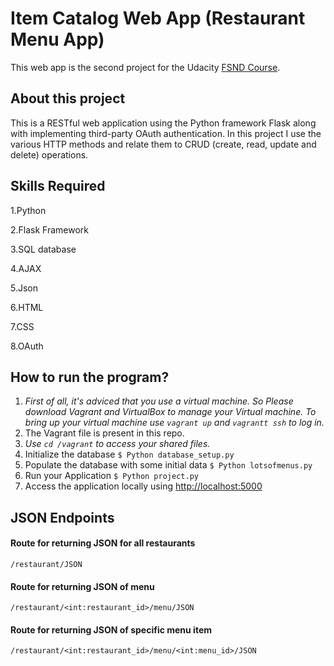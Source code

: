 # Item Catalog Web App (Restaurant Menu App)

This web app is the second project for the Udacity [FSND Course](https://www.udacity.com/course/full-stack-web-developer-nanodegree--nd004).

## About this project

This is a RESTful web application using the Python framework Flask along with implementing third-party OAuth authentication. In this project I use the various HTTP methods and relate them to CRUD (create, read, update and delete) operations.

## Skills Required
1.Python

2.Flask Framework

3.SQL database

4.AJAX

5.Json

6.HTML

7.CSS

8.OAuth

## How to run the program?
1.  _First of all, it's adviced that you use a virtual machine. So Please download Vagrant and VirtualBox to manage your Virtual machine. To bring up your virtual machine use  `vagrant up`  and  `vagrantt ssh`  to log in._
2. The Vagrant file is present in this repo.
3.  _Use  `cd /vagrant`  to access your shared files._
4.   Initialize the database
```$ Python database_setup.py```
5.  Populate the database with some initial data
```$ Python lotsofmenus.py```
6. Run your Application
```$ Python project.py```
7. Access the application locally using [http://localhost:5000](http://localhost:5000/)

## JSON Endpoints
#### Route for returning JSON for all restaurants
```/restaurant/JSON ```

#### Route for returning JSON of menu
```/restaurant/<int:restaurant_id>/menu/JSON ```

#### Route for returning JSON of specific menu item
```/restaurant/<int:restaurant_id>/menu/<int:menu_id>/JSON ```


